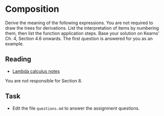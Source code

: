 # Composition 
Derive the meaning of the following expressions. You are not required to draw
the trees for derivations. List the interpretation of items by numbering them,
then list the function application steps. Base your solution on Kearns' Ch. 4,
Section 4.6 onwards. The first question is answered for you as an example.

## Reading

* [Lambda calculus notes](lambda-calculus.pdf) 

You are not responsible for Section 8.


## Task

* Edit the file `questions.md` to answer the assignment questions.
